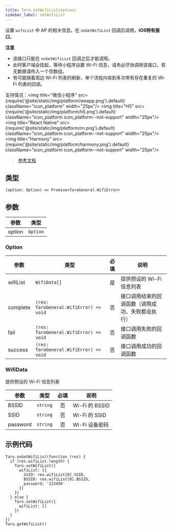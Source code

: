 ```yaml
---
title: Taro.setWifiList(option)
sidebar_label: setWifiList
---
```


设置 `wifiList` 中 AP 的相关信息。在 `onGetWifiList` 回调后调用，**iOS特有接口**。

**注意**
- 该接口只能在 `onGetWifiList` 回调之后才能调用。
- 此时客户端会挂起，等待小程序设置 Wi-Fi 信息，请务必尽快调用该接口，若无数据请传入一个空数组。
- 有可能随着周边 Wi-Fi 列表的刷新，单个流程内收到多次带有存在重复的 Wi-Fi 列表的回调。

支持情况：<img title="微信小程序" src={require('@site/static/img/platform/weapp.png').default} className="icon_platform" width="25px"/> <img title="H5" src={require('@site/static/img/platform/h5.png').default} className="icon_platform icon_platform--not-support" width="25px"/> <img title="React Native" src={require('@site/static/img/platform/rn.png').default} className="icon_platform icon_platform--not-support" width="25px"/> <img title="Harmony" src={require('@site/static/img/platform/harmony.png').default} className="icon_platform icon_platform--not-support" width="25px"/>

> [参考文档](https://developers.weixin.qq.com/miniprogram/dev/api/device/wifi/wx.setWifiList.html)

## 类型

```tsx
(option: Option) => Promise<TaroGeneral.WifiError>
```

## 参数

| 参数 | 类型 |
| --- | --- |
| option | `Option` |

### Option

| 参数 | 类型 | 必填 | 说明 |
| --- | --- | :---: | --- |
| wifiList | `WifiData[]` | 是 | 提供预设的 Wi-Fi 信息列表 |
| complete | `(res: TaroGeneral.WifiError) => void` | 否 | 接口调用结束的回调函数（调用成功、失败都会执行） |
| fail | `(res: TaroGeneral.WifiError) => void` | 否 | 接口调用失败的回调函数 |
| success | `(res: TaroGeneral.WifiError) => void` | 否 | 接口调用成功的回调函数 |

### WifiData

提供预设的 Wi-Fi 信息列表

| 参数 | 类型 | 必填 | 说明 |
| --- | --- | :---: | --- |
| BSSID | `string` | 否 | Wi-Fi 的 BSSID |
| SSID | `string` | 否 | Wi-Fi 的 SSID |
| password | `string` | 否 | Wi-Fi 设备密码 |

## 示例代码

```tsx
Taro.onGetWifiList(function (res) {
  if (res.wifiList.length) {
    Taro.setWifiList({
      wifiList: [{
        SSID: res.wifiList[0].SSID,
        BSSID: res.wifiList[0].BSSID,
        password: '123456'
      }]
    })
  } else {
    Taro.setWifiList({
      wifiList: []
    })
  }
})
Taro.getWifiList()
```
